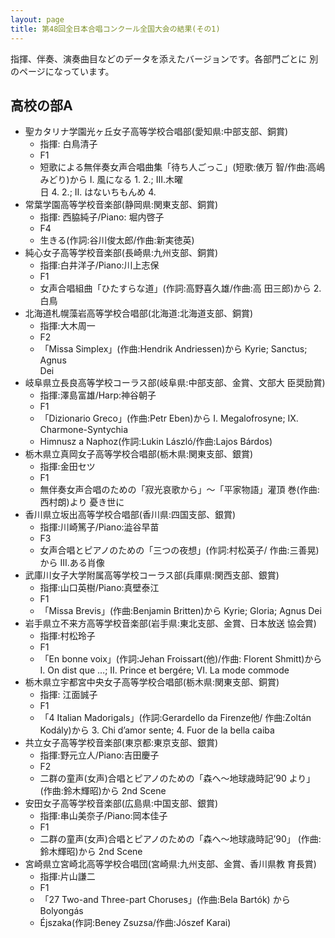 ```yaml
---
layout: page
title: 第48回全日本合唱コンクール全国大会の結果(その1)
---
```

指揮、伴奏、演奏曲目などのデータを添えたバージョンです。各部門ごとに
別のページになっています。

高校の部A
---------

-   聖カタリナ学園光ヶ丘女子高等学校合唱部(愛知県:中部支部、銅賞)
    -   指揮: 白鳥清子
    -   F1
    -   短歌による無伴奏女声合唱曲集「待ち人ごっこ」(短歌:俵万
        智/作曲:高嶋みどり)から I. 風になる 1. 2.; III.木曜  
        日 4. 2.; II. はないちもんめ 4.
-   常葉学園高等学校音楽部(静岡県:関東支部、銅賞)
    -   指揮: 西脇純子/Piano: 堀内啓子
    -   F4
    -   生きる(作詞:谷川俊太郎/作曲:新実徳英)
-   純心女子高等学校音楽部(長崎県:九州支部、銅賞)
    -   指揮:白井洋子/Piano:川上志保
    -   F1
    -   女声合唱組曲「ひたすらな道」(作詞:高野喜久雄/作曲:高 田三郎)から
        2.白鳥
-   北海道札幌藻岩高等学校合唱部(北海道:北海道支部、銅賞)
    -   指揮:大木周一
    -   F2
    -   「Missa Simplex」(作曲:Hendrik Andriessen)から Kyrie; Sanctus;
        Agnus  
        Dei
-   岐阜県立長良高等学校コーラス部(岐阜県:中部支部、金賞、文部大 臣奨励賞)
    -   指揮:澤島富雄/Harp:神谷朝子
    -   F1
    -   「Dizionario Greco」(作曲:Petr Eben)から I. Megalofrosyne; IX.
        Charmone-Syntychia
    -   Himnusz a Naphoz(作詞:Lukin László/作曲:Lajos Bárdos)
-   栃木県立真岡女子高等学校合唱部(栃木県:関東支部、銀賞)
    -   指揮:金田セツ
    -   F1
    -   無伴奏女声合唱のための「寂光哀歌から」〜「平家物語」灌頂
        巻(作曲:西村朗)より 憂き世に
-   香川県立坂出高等学校合唱部(香川県:四国支部、銀賞)
    -   指揮:川崎篤子/Piano:澁谷早苗
    -   F3
    -   女声合唱とピアノのための「三つの夜想」(作詞:村松英子/
        作曲:三善晃)から III.ある肖像
-   武庫川女子大学附属高等学校コーラス部(兵庫県:関西支部、銀賞)
    -   指揮:山口英樹/Piano:真壁泰江
    -   F1
    -   「Missa Brevis」(作曲:Benjamin Britten)から Kyrie; Gloria; Agnus
        Dei
-   岩手県立不来方高等学校音楽部(岩手県:東北支部、金賞、日本放送 協会賞)
    -   指揮:村松玲子
    -   F1
    -   「En bonne voix」(作詞:Jehan Froissart(他)/作曲: Florent
        Shmitt)から  
        I. On dist que …; II. Prince et bergére; VI. La mode commode
-   栃木県立宇都宮中央女子高等学校合唱部(栃木県:関東支部、銅賞)
    -   指揮: 江面誠子
    -   F1
    -   「4 Italian Madorigals」(作詞:Gerardello da Firenze他/
        作曲:Zoltán  
        Kodály)から 3. Chi d’amor sente; 4. Fuor de la bella caiba
-   共立女子高等学校音楽部(東京都:東京支部、銀賞)
    -   指揮:野元立人/Piano:吉田慶子
    -   F2
    -   二群の童声(女声)合唱とピアノのための「森へ〜地球歳時記’90
        より」(作曲:鈴木輝昭)から 2nd Scene
-   安田女子高等学校音楽部(広島県:中国支部、銀賞)
    -   指揮:串山美奈子/Piano:岡本佳子
    -   F1
    -   二群の童声(女声)合唱とピアノのための「森へ〜地球歳時記’90」
        (作曲:鈴木輝昭)から 2nd Scene
-   宮崎県立宮崎北高等学校合唱団(宮崎県:九州支部、金賞、香川県教 育長賞)
    -   指揮:片山謙二
    -   F1
    -   「27 Two-and Three-part Choruses」(作曲:Bela Bartók) から
        Bolyongás
    -   Éjszaka(作詞:Beney Zsuzsa/作曲:Jószef Karai)

